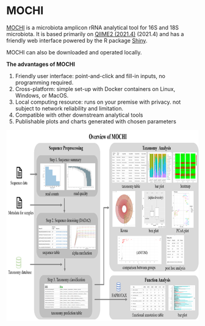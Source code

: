 # MOCHI

[MOCHI](https://mochi.life.nctu.edu.tw/) is a microbiota amplicon rRNA analytical tool for 16S and 18S microbiota. It is based primarily on [QIIME2 (2021.4)](https://qiime2.org/) (2021.4) and has a friendly web interface powered by the R package [Shiny](https://shiny.rstudio.com/).

MOCHI can also be downloaded and operated locally.

**The advantages of MOCHI**
1. Friendly user interface: point-and-click and fill-in inputs, no programming required.
2. Cross-platform: simple set-up with Docker containers on Linux, Windows, or MacOS.
3. Local computing resource: runs on your premise with privacy. not subject to network reliability and limitation.
4. Compatible with other downstream analytical tools
5. Publishable plots and charts generated with chosen parameters


<img src="https://github.com/v0369012/mochi_web_www/blob/main/mochi_pipeline_new_3.png?raw=true" width="900" height="500" />
